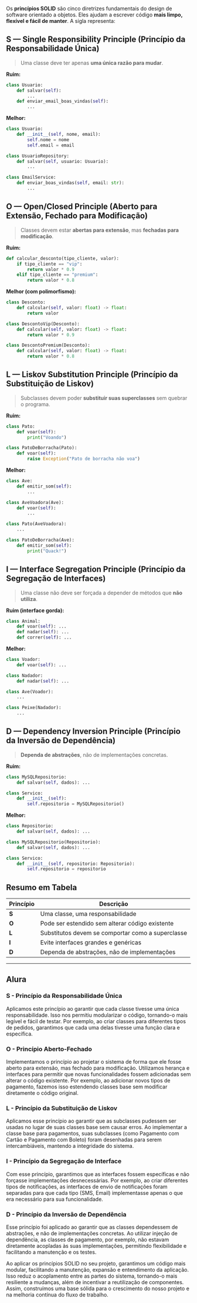 Os **princípios SOLID** são cinco diretrizes fundamentais do design de software orientado a objetos. Eles ajudam a escrever código **mais limpo, flexível e fácil de manter**. A sigla representa:

## S — Single Responsibility Principle (Princípio da Responsabilidade Única)
> Uma classe deve ter apenas **uma única razão para mudar**.

**Ruim:**
```python
class Usuario:
    def salvar(self):
        ...
    def enviar_email_boas_vindas(self):
        ...
```

**Melhor:**
```python
class Usuario:
    def __init__(self, nome, email):
        self.nome = nome
        self.email = email

class UsuarioRepository:
    def salvar(self, usuario: Usuario):
        ...

class EmailService:
    def enviar_boas_vindas(self, email: str):
        ...
```

## O — Open/Closed Principle (Aberto para Extensão, Fechado para Modificação)
> Classes devem estar **abertas para extensão**, mas **fechadas para modificação**.

**Ruim:**
```python
def calcular_desconto(tipo_cliente, valor):
    if tipo_cliente == "vip":
        return valor * 0.9
    elif tipo_cliente == "premium":
        return valor * 0.8
```

**Melhor (com polimorfismo):**
```python
class Desconto:
    def calcular(self, valor: float) -> float:
        return valor

class DescontoVip(Desconto):
    def calcular(self, valor: float) -> float:
        return valor * 0.9

class DescontoPremium(Desconto):
    def calcular(self, valor: float) -> float:
        return valor * 0.8
```

## L — Liskov Substitution Principle (Princípio da Substituição de Liskov)
> Subclasses devem poder **substituir suas superclasses** sem quebrar o programa.

**Ruim:**
```python
class Pato:
    def voar(self):
        print("Voando")

class PatoDeBorracha(Pato):
    def voar(self):
        raise Exception("Pato de borracha não voa")
```

**Melhor:**
```python
class Ave:
    def emitir_som(self):
        ...

class AveVoadora(Ave):
    def voar(self):
        ...

class Pato(AveVoadora):
    ...

class PatoDeBorracha(Ave):
    def emitir_som(self):
        print("Quack!")
```


## I — Interface Segregation Principle (Princípio da Segregação de Interfaces)
> Uma classe não deve ser forçada a depender de métodos que **não utiliza**.

**Ruim (interface gorda):**
```python
class Animal:
    def voar(self): ...
    def nadar(self): ...
    def correr(self): ...
```

**Melhor:**
```python
class Voador:
    def voar(self): ...

class Nadador:
    def nadar(self): ...

class Ave(Voador):
    ...

class Peixe(Nadador):
    ...
```

## D — Dependency Inversion Principle (Princípio da Inversão de Dependência)
> **Dependa de abstrações**, não de implementações concretas.

**Ruim:**
```python
class MySQLRepositorio:
    def salvar(self, dados): ...

class Servico:
    def __init__(self):
        self.repositorio = MySQLRepositorio()
```

**Melhor:**
```python
class Repositorio:
    def salvar(self, dados): ...

class MySQLRepositorio(Repositorio):
    def salvar(self, dados): ...

class Servico:
    def __init__(self, repositorio: Repositorio):
        self.repositorio = repositorio
```

## Resumo em Tabela
| Princípio | Descrição                                         |
| --------- | ------------------------------------------------- |
| **S**     | Uma classe, uma responsabilidade                  |
| **O**     | Pode ser estendido sem alterar código existente   |
| **L**     | Substitutos devem se comportar como a superclasse |
| **I**     | Evite interfaces grandes e genéricas              |
| **D**     | Dependa de abstrações, não de implementações      |

---

## Alura
### S - Princípio da Responsabilidade Única
Aplicamos este princípio ao garantir que cada classe tivesse uma única responsabilidade. Isso nos permitiu modularizar o código, tornando-o mais legível e fácil de testar. Por exemplo, ao criar classes para diferentes tipos de pedidos, garantimos que cada uma delas tivesse uma função clara e específica.

### O - Princípio Aberto-Fechado
Implementamos o princípio ao projetar o sistema de forma que ele fosse aberto para extensão, mas fechado para modificação. Utilizamos herança e interfaces para permitir que novas funcionalidades fossem adicionadas sem alterar o código existente. Por exemplo, ao adicionar novos tipos de pagamento, fazemos isso estendendo classes base sem modificar diretamente o código original.

### L - Princípio da Substituição de Liskov
Aplicamos esse princípio ao garantir que as subclasses pudessem ser usadas no lugar de suas classes base sem causar erros. Ao implementar a classe base para pagamentos, suas subclasses (como Pagamento com Cartão e Pagamento com Boleto) foram desenhadas para serem intercambiáveis, mantendo a integridade do sistema.

### I - Princípio da Segregação de Interface
Com esse princípio, garantimos que as interfaces fossem específicas e não forçasse implementações desnecessárias. Por exemplo, ao criar diferentes tipos de notificações, as interfaces de envio de notificações foram separadas para que cada tipo (SMS, Email) implementasse apenas o que era necessário para sua funcionalidade.

### D - Princípio da Inversão de Dependência
Esse princípio foi aplicado ao garantir que as classes dependessem de abstrações, e não de implementações concretas. Ao utilizar injeção de dependência, as classes de pagamento, por exemplo, não estavam diretamente acopladas às suas implementações, permitindo flexibilidade e facilitando a manutenção e os testes.

Ao aplicar os princípios SOLID no seu projeto, garantimos um código mais modular, facilitando a manutenção, expansão e entendimento da aplicação. Isso reduz o acoplamento entre as partes do sistema, tornando-o mais resiliente a mudanças, além de incentivar a reutilização de componentes. Assim, construímos uma base sólida para o crescimento do nosso projeto e na melhoria contínua do fluxo de trabalho.